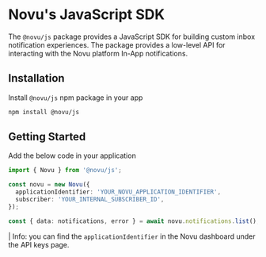 # Novu's JavaScript SDK

The `@novu/js` package provides a JavaScript SDK for building custom inbox notification experiences.
The package provides a low-level API for interacting with the Novu platform In-App notifications.

## Installation

Install `@novu/js` npm package in your app

```bash
npm install @novu/js
```

## Getting Started

Add the below code in your application

```ts
import { Novu } from '@novu/js';

const novu = new Novu({
  applicationIdentifier: 'YOUR_NOVU_APPLICATION_IDENTIFIER',
  subscriber: 'YOUR_INTERNAL_SUBSCRIBER_ID',
});

const { data: notifications, error } = await novu.notifications.list();
```

| Info: you can find the `applicationIdentifier` in the Novu dashboard under the API keys page.
